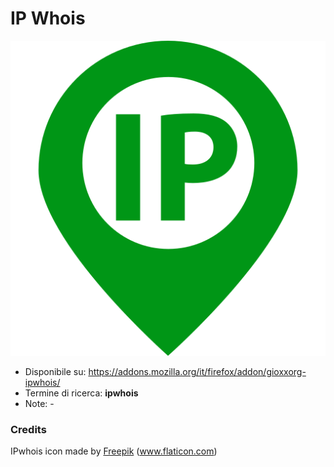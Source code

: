 # IP Whois

![](https://raw.githubusercontent.com/gioxx/fxaddons/master/ipwhois/icon-128.png)

- Disponibile su: https://addons.mozilla.org/it/firefox/addon/gioxxorg-ipwhois/
- Termine di ricerca: **ipwhois**
- Note: -

### Credits

IPwhois icon made by <a href="https://www.freepik.com" title="Freepik">Freepik</a> (<a href="https://www.flaticon.com/" title="Flaticon">www.flaticon.com</a>)
